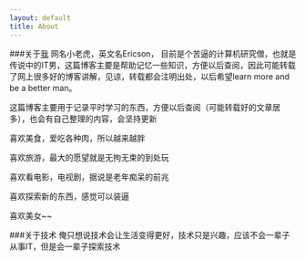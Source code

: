 ```yaml
---
layout: default
title: About
---
```



###关于[我](https://github.com/ericsonyc)
网名小老虎，英文名Ericson，
目前是个苦逼的计算机研究僧，也就是传说中的IT男，这篇博客主要是帮助记忆一些知识，方便以后查阅，因此可能转载了网上很多好的博客讲解，见谅，转载都会注明出处，以后希望learn more and be a better man。

这篇博客主要用于记录平时学习的东西，方便以后查阅（可能转载好的文章居多），也会有自己整理的内容，会坚持更新

喜欢美食，爱吃各种肉，所以越来越胖

喜欢旅游，最大的愿望就是无拘无束的到处玩

喜欢看电影，电视剧，据说是老年痴呆的前兆

喜欢探索新的东西，感觉可以装逼

喜欢美女~~


###关于技术
俺只想说技术会让生活变得更好，技术只是兴趣，应该不会一辈子从事IT，但是会一辈子探索技术

